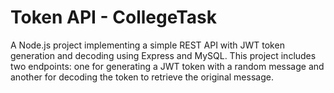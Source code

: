# Token API - CollegeTask
 A Node.js project implementing a simple REST API with JWT token generation and decoding using Express and MySQL. This project includes two endpoints: one for generating a JWT token with a random message and another for decoding the token to retrieve the original message.
